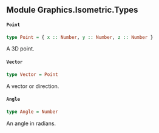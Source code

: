 ## Module Graphics.Isometric.Types

#### `Point`

``` purescript
type Point = { x :: Number, y :: Number, z :: Number }
```

A 3D point.

#### `Vector`

``` purescript
type Vector = Point
```

A vector or direction.

#### `Angle`

``` purescript
type Angle = Number
```

An angle in radians.


